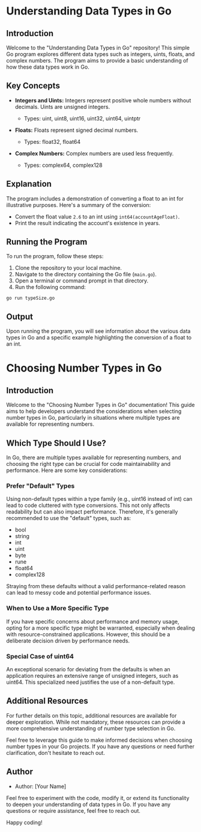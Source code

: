 # Understanding Data Types in Go

## Introduction

Welcome to the "Understanding Data Types in Go" repository! This simple Go program explores different data types such as integers, uints, floats, and complex numbers. The program aims to provide a basic understanding of how these data types work in Go.

## Key Concepts

- **Integers and Uints:** Integers represent positive whole numbers without decimals. Uints are unsigned integers.

  - Types: uint, uint8, uint16, uint32, uint64, uintptr

- **Floats:** Floats represent signed decimal numbers.

  - Types: float32, float64

- **Complex Numbers:** Complex numbers are used less frequently.
  - Types: complex64, complex128

## Explanation

The program includes a demonstration of converting a float to an int for illustrative purposes. Here's a summary of the conversion:

- Convert the float value `2.6` to an int using `int64(accountAgeFloat)`.
- Print the result indicating the account's existence in years.

## Running the Program

To run the program, follow these steps:

1. Clone the repository to your local machine.
2. Navigate to the directory containing the Go file (`main.go`).
3. Open a terminal or command prompt in that directory.
4. Run the following command:

`go run typeSize.go`

## Output

Upon running the program, you will see information about the various data types in Go and a specific example highlighting the conversion of a float to an int.

# Choosing Number Types in Go

## Introduction

Welcome to the "Choosing Number Types in Go" documentation! This guide aims to help developers understand the considerations when selecting number types in Go, particularly in situations where multiple types are available for representing numbers.

## Which Type Should I Use?

In Go, there are multiple types available for representing numbers, and choosing the right type can be crucial for code maintainability and performance. Here are some key considerations:

### Prefer "Default" Types

Using non-default types within a type family (e.g., uint16 instead of int) can lead to code cluttered with type conversions. This not only affects readability but can also impact performance. Therefore, it's generally recommended to use the "default" types, such as:

- bool
- string
- int
- uint
- byte
- rune
- float64
- complex128

Straying from these defaults without a valid performance-related reason can lead to messy code and potential performance issues.

### When to Use a More Specific Type

If you have specific concerns about performance and memory usage, opting for a more specific type might be warranted, especially when dealing with resource-constrained applications. However, this should be a deliberate decision driven by performance needs.

### Special Case of uint64

An exceptional scenario for deviating from the defaults is when an application requires an extensive range of unsigned integers, such as uint64. This specialized need justifies the use of a non-default type.

## Additional Resources

For further details on this topic, additional resources are available for deeper exploration. While not mandatory, these resources can provide a more comprehensive understanding of number type selection in Go.

Feel free to leverage this guide to make informed decisions when choosing number types in your Go projects. If you have any questions or need further clarification, don't hesitate to reach out.

## Author

- Author: [Your Name]

Feel free to experiment with the code, modify it, or extend its functionality to deepen your understanding of data types in Go. If you have any questions or require assistance, feel free to reach out.

Happy coding!
